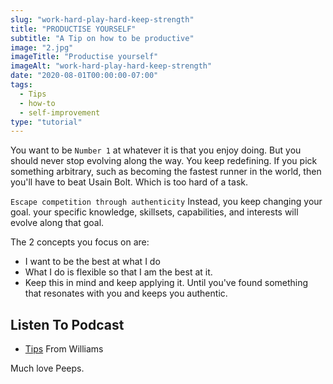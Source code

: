 ```yaml
---
slug: "work-hard-play-hard-keep-strength"
title: "PRODUCTISE YOURSELF"
subtitle: "A Tip on how to be productive"
image: "2.jpg"
imageTitle: "Productise yourself"
imageAlt: "work-hard-play-hard-keep-strength"
date: "2020-08-01T00:00:00-07:00"
tags:
  - Tips
  - how-to
  - self-improvement
type: "tutorial"
---
```



You want to be ```Number 1``` at whatever it is that you enjoy doing.
But you should never stop evolving along the way. You keep redefining. If you pick something arbitrary, such as becoming the fastest runner in the world, then you'll have to beat Usain Bolt. Which is too hard of a task.

```Escape competition through authenticity```
Instead, you keep changing your goal. your specific knowledge, skillsets, capabilities, and interests will evolve along that goal.

The 2 concepts you focus on are:

- I want to be the best at what I do
- What I do is flexible so that I am the best at it.
- Keep this in mind and keep applying it. Until you've found something that resonates with you and keeps you authentic.

## Listen To Podcast

- [Tips](https://anchor.fm/boobaeblog/episodes/How-Siris-Voice-Made-Me-Productive-Today-ehj2n9) From Williams

Much love Peeps.
